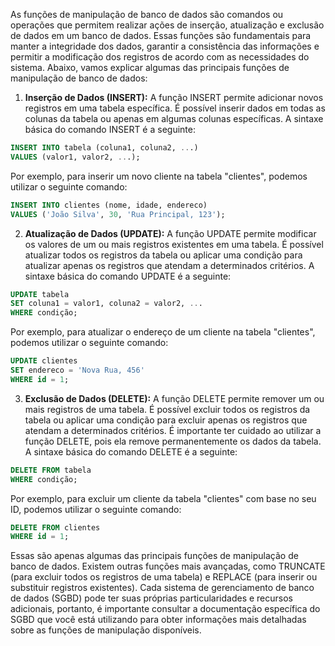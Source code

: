 As funções de manipulação de banco de dados são comandos ou operações que permitem realizar ações de inserção, atualização e exclusão de dados em um banco de dados. Essas funções são fundamentais para manter a integridade dos dados, garantir a consistência das informações e permitir a modificação dos registros de acordo com as necessidades do sistema. Abaixo, vamos explicar algumas das principais funções de manipulação de banco de dados:

1. **Inserção de Dados (INSERT):**
A função INSERT permite adicionar novos registros em uma tabela específica. É possível inserir dados em todas as colunas da tabela ou apenas em algumas colunas específicas. A sintaxe básica do comando INSERT é a seguinte:

```sql
INSERT INTO tabela (coluna1, coluna2, ...)
VALUES (valor1, valor2, ...);
```

Por exemplo, para inserir um novo cliente na tabela "clientes", podemos utilizar o seguinte comando:

```sql
INSERT INTO clientes (nome, idade, endereco)
VALUES ('João Silva', 30, 'Rua Principal, 123');
```

2. **Atualização de Dados (UPDATE):**
A função UPDATE permite modificar os valores de um ou mais registros existentes em uma tabela. É possível atualizar todos os registros da tabela ou aplicar uma condição para atualizar apenas os registros que atendam a determinados critérios. A sintaxe básica do comando UPDATE é a seguinte:

```sql
UPDATE tabela
SET coluna1 = valor1, coluna2 = valor2, ...
WHERE condição;
```

Por exemplo, para atualizar o endereço de um cliente na tabela "clientes", podemos utilizar o seguinte comando:

```sql
UPDATE clientes
SET endereco = 'Nova Rua, 456'
WHERE id = 1;
```

3. **Exclusão de Dados (DELETE):**
A função DELETE permite remover um ou mais registros de uma tabela. É possível excluir todos os registros da tabela ou aplicar uma condição para excluir apenas os registros que atendam a determinados critérios. É importante ter cuidado ao utilizar a função DELETE, pois ela remove permanentemente os dados da tabela. A sintaxe básica do comando DELETE é a seguinte:

```sql
DELETE FROM tabela
WHERE condição;
```

Por exemplo, para excluir um cliente da tabela "clientes" com base no seu ID, podemos utilizar o seguinte comando:

```sql
DELETE FROM clientes
WHERE id = 1;
```

Essas são apenas algumas das principais funções de manipulação de banco de dados. Existem outras funções mais avançadas, como TRUNCATE (para excluir todos os registros de uma tabela) e REPLACE (para inserir ou substituir registros existentes). Cada sistema de gerenciamento de banco de dados (SGBD) pode ter suas próprias particularidades e recursos adicionais, portanto, é importante consultar a documentação específica do SGBD que você está utilizando para obter informações mais detalhadas sobre as funções de manipulação disponíveis.
